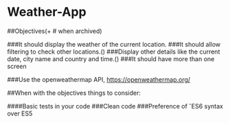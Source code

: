 # Weather-App

##Objectives(+ # when archived)

###It should display the weather of the current location.
###It should allow filtering to check other locations.()
###Display other details like the current date, city name and country and time.()
###It should have more than one screen

###Use the openweathermap API, https://openweathermap.org/

##When with the objectives things to consider:

####Basic tests in your code
###Clean code
###Preference of ˆES6 syntax over ES5